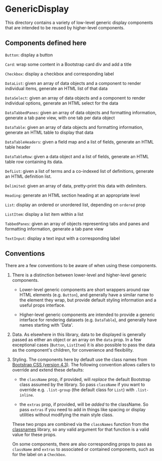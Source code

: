 # GenericDisplay

This directory contains a variety of low-level generic display components that
are intended to be reused by higher-level components.

## Components defined here

`Button`: display a button

`Card`: wrap some content in a Bootstrap card div and add a title

`Checkbox`: display a checkbox and corresponding label

`DataList`: given an array of data objects and a component to render
individual items, generate an HTML list of that data

`DataSelect`: given an array of data objects and a component to render
individual options, generate an HTML select for the data

`DataTabbedPanes`: given an array of data objects and formatting
information, generate a tab pane view, with one tab per data object

`DataTable`: given an array of data objects and formatting information,
generate an HTML table to display that data

`DataTableHeaders`: given a field map and a list of fields, generate
an HTML table header

`DataTableRow`: given a data object and a list of fields, generate an
HTML table row containing its data.

`DefList`: given a list of terms and a co-indexed list of definitions,
generate an HTML definition list.

`Delimited`: given an array of data, pretty-print this data with
delimiters.

`Heading`: generate an HTML section heading at an appropriate level

`List`: display an ordered or unordered list, depending on `ordered`
prop

`ListItem`: display a list item within a list

`TabbedPanes`: given an array of objects representing tabs and panes
and formatting information, generate a tab pane view

`TextInput`: display a text input with a corresponding label

## Conventions

There are a few conventions to be aware of when using these components.

1. There is a distinction between lower-level and higher-level generic
   components.

   - Lower-level generic components are short wrappers around raw HTML
     elements (e.g. `Button`), and generally have a similar name to the
     element they wrap, but provide default styling information and a
     useful props interface.

   - Higher-level generic components are intended to provide a generic
     interface for rendering datasets (e.g. `DataTable`), and
     generally have names starting with 'Data'.

1. Data.  As elsewhere in this library, data to be displayed is
   generally passed as either an object or an array on the `data`
   prop.  In a few exceptional cases (`Button`, `ListItem`) it is also
   possible to pass the data as the component's children, for
   convenience and flexibility.

1. Styling.  The components here by default use the class names from
   [Bootstrap CSS (version 4.3)](https://getbootstrap.com/docs/4.3/layout/overview/).
   The following convention allows callers to override and extend
   these defaults:

   - the `className` prop, if provided, will *replace* the default
     Bootstrap class assumed by the library.  So pass `className` if
     you want to override e.g. `.list-group` (the default class for
     `List`) with `.list-inline`.

   - the `extras` prop, if provided, will be *added* to the className.
     So pass `extras` if you need to add in things like spacing or
     display utilities without modifying the main style class.

   These two props are combined via the `classNames` function from
   the [classnames](https://www.npmjs.com/package/classnames) library,
   so any valid argument for that function is a valid value for these
   props.
     
   On some components, there are also corresponding props to pass as
   `className` and `extras` to associated or contained components,
   such as for the label on a `Checkbox`.
   
